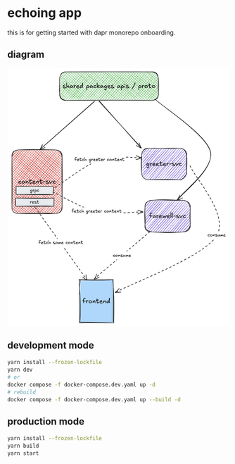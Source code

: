# echoing app

this is for getting started with dapr monorepo onboarding.

## diagram
![diagram](./diagram.png)

## development mode

```sh
yarn install --frozen-lockfile
yarn dev
# or
docker compose -f docker-compose.dev.yaml up -d
# rebuild
docker compose -f docker-compose.dev.yaml up --build -d
```

## production mode
```bash
yarn install --frozen-lockfile
yarn build
yarn start
```

